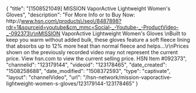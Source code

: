 {
    "title": "[1508521049] MISSION VaporActive Lightweight Women's Gloves",
    "description": "For More Info or to Buy Now: http:\/\/www.hsn.com\/products\/seo\/8487898?rdr=1&sourceid=youtube&cm_mmc=Social-_-Youtube-_-ProductVideo-_-092373\r\nMISSION VaporActive Lightweight Women's Gloves   \nBuilt to keep you warm without added bulk, these gloves feature a soft fleece lining that absorbs up to 12% more heat than normal fleece and helps...\r\nPrices shown on the previously recorded video may not represent the current price.  View hsn.com to view the current selling price. HSN Item #092373",
    "channelid": "123179144",
    "videoid": "123178465",
    "date_created": "1508258688",
    "date_modified": "1508372593",
    "type": "captivate",
    "layout": "channelVideo",
    "url": "\/hsn-network\/mission-vaporactive-lightweight-women-s-gloves\/123179144-123178465"
}